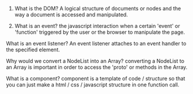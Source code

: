 1. What is the DOM?
   A logical structure of documents or nodes and the way a document is accessed and manipulated.

2. What is an event?
   the javascript interaction when a certain 'event' or 'function' triggered by the user or the browser to manipulate the page.

What is an event listener?
An event listener attaches to an event handler to the specified element.

Why would we convert a NodeList into an Array?
converting a NodeList to an Array is important in order to access the 'proto' or methods in the Array.

What is a component?
component is a template of code / structure so that you can just make a html / css / javascript structure in one function call.
